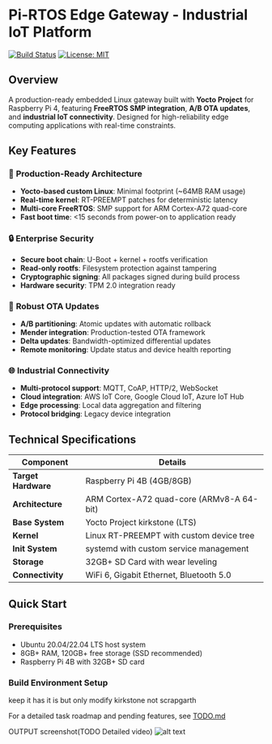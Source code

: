 # Pi-RTOS Edge Gateway - Industrial IoT Platform

[![Build Status](https://github.com/yourusername/pi-rtos-edge-gateway/workflows/Yocto%20Build/badge.svg)](https://github.com/yourusername/pi-rtos-edge-gateway/actions)
[![License: MIT](https://img.shields.io/badge/License-MIT-yellow.svg)](https://opensource.org/licenses/MIT)

## Overview

A production-ready embedded Linux gateway built with **Yocto Project** for Raspberry Pi 4, featuring **FreeRTOS SMP integration**, **A/B OTA updates**, and **industrial IoT connectivity**. Designed for high-reliability edge computing applications with real-time constraints.

## Key Features

### 🚀 **Production-Ready Architecture**

* **Yocto-based custom Linux**: Minimal footprint (\~64MB RAM usage)
* **Real-time kernel**: RT-PREEMPT patches for deterministic latency
* **Multi-core FreeRTOS**: SMP support for ARM Cortex-A72 quad-core
* **Fast boot time**: <15 seconds from power-on to application ready

### 🔒 **Enterprise Security**

* **Secure boot chain**: U-Boot + kernel + rootfs verification
* **Read-only rootfs**: Filesystem protection against tampering
* **Cryptographic signing**: All packages signed during build process
* **Hardware security**: TPM 2.0 integration ready

### 🔄 **Robust OTA Updates**

* **A/B partitioning**: Atomic updates with automatic rollback
* **Mender integration**: Production-tested OTA framework
* **Delta updates**: Bandwidth-optimized differential updates
* **Remote monitoring**: Update status and device health reporting

### 🌐 **Industrial Connectivity**

* **Multi-protocol support**: MQTT, CoAP, HTTP/2, WebSocket
* **Cloud integration**: AWS IoT Core, Google Cloud IoT, Azure IoT Hub
* **Edge processing**: Local data aggregation and filtering
* **Protocol bridging**: Legacy device integration

## Technical Specifications

| Component           | Details                                   |
| ------------------- | ----------------------------------------- |
| **Target Hardware** | Raspberry Pi 4B (4GB/8GB)                 |
| **Architecture**    | ARM Cortex-A72 quad-core (ARMv8-A 64-bit) |
| **Base System**     | Yocto Project kirkstone (LTS)             |
| **Kernel**          | Linux RT-PREEMPT with custom device tree  |
| **Init System**     | systemd with custom service management    |
| **Storage**         | 32GB+ SD Card with wear leveling          |
| **Connectivity**    | WiFi 6, Gigabit Ethernet, Bluetooth 5.0   |

## Quick Start

### Prerequisites

* Ubuntu 20.04/22.04 LTS host system
* 8GB+ RAM, 120GB+ free storage (SSD recommended)
* Raspberry Pi 4B with 32GB+ SD card

### Build Environment Setup

keep it has it is but only modify kirkstone not scrapgarth

For a detailed task roadmap and pending features, see [TODO.md](TODO.md)

OUTPUT screenshot(TODO Detailed video)
![alt text](<output image.png>)
